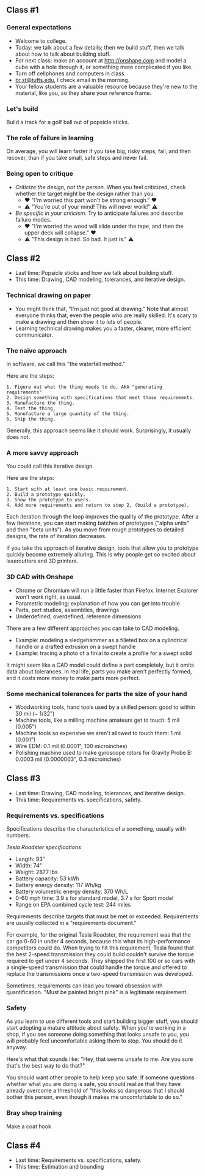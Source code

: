 ## Class #1 ##

### General expectations ###
* Welcome to college.
* Today: we talk about a few details; then we build stuff, then we talk about how to talk about building stuff.
* For next class: make an account at http://onshape.com and model a cube with a hole through it, or something more complicated if you like.
* Turn off cellphones and computers in class.
* br.st@tufts.edu, I check email in the morning.
* Your fellow students are a valuable resource because they're new to the material, like you, so they share your reference frame.

### Let's build ###

Build a track for a golf ball out of popsicle sticks.

### The role of failure in learning ###

On average, you will learn faster if you take big, risky steps, fail, and then recover, than if you take small, safe steps and never fail. 

### Being open to critique ###

* *Criticize the design, not the person.* When you feel criticized, check whether the target might be the design rather than you.
  * :heart: "I'm worried this part won't be strong enough." :heart:
  * :warning: "You're out of your mind! This will never work!" :warning:
* *Be specific in your criticism.* Try to anticipate failures and describe failure modes.
  * :heart: "I'm worried the wood will slide under the tape, and then the upper deck will collapse." :heart:
  * :warning: "This design is bad. So bad. It just is." :warning:

## Class #2 ##

* Last time: Popsicle sticks and how we talk about building stuff.
* This time: Drawing, CAD modeling, tolerances, and iterative design.

### Technical drawing on paper ###

* You might think that, "I'm just not good at drawing." Note that almost everyone thinks that, even the people who are really skilled. It's scary to make a drawing and then show it to lots of people.
* Learning technical drawing makes you a faster, clearer, more efficient communicator. 

### The naive approach ###

In software, we call this "the waterfall method."

Here are the steps:

    1. Figure out what the thing needs to do, AKA "generating requirements"
    2. Design something with specifications that meet those requirements.
    3. Manufacture the thing.
    4. Test the thing.
    5. Manufacture a large quantity of the thing.
    6. Ship the thing.

Generally, this approach seems like it should work. Surprisingly, it usually does not.

### A more savvy approach ###

You could call this iterative design.

Here are the steps:

    1. Start with at least one basic requirement.
    2. Build a prototype quickly.
    3. Show the prototype to users.
    4. Add more requirements and return to step 2, (build a prototype).
    
Each iteration through the loop improves the quality of the prototype. After a few iterations, you can start making batches of prototypes ("alpha units" and then "beta units"). As you move from rough prototypes to detailed designs, the rate of iteration decreases.

If you take the approach of iterative design, tools that allow you to prototype quickly become extremely alluring. This is why people get so excited about lasercutters and 3D printers.

### 3D CAD with Onshape ###

* Chrome or Chromium will run a little faster than Firefox. Internet Explorer won't work right, as usual.
* Parametric modeling; explanation of how you can get into trouble
* Parts, part studios, assemblies, drawings
* Underdefined, overdefined, reference dimensions

There are a few different approaches you can take to CAD modeling.

* Example: modeling a sledgehammer as a filleted box on a cylindrical handle or a drafted extrusion on a swept handle
* Example: tracing a photo of a finial to create a profile for a swept solid

It might seem like a CAD model could define a part completely, but it omits data about tolerances. In real life, parts you make aren't perfectly formed, and it costs more money to make parts more perfect.

### Some mechanical tolerances for parts the size of your hand ###

* Woodworking tools, hand tools used by a skilled person: good to within 30 mil (~ 1/32")
* Machine tools, like a milling machine amateurs get to touch: 5 mil (0.005")
* Machine tools so expensive we aren't allowed to touch them: 1 mil (0.001")
* Wire EDM: 0.1 mil (0.0001", 100 microinches)
* Polishing machine used to make gyroscope rotors for Gravity Probe B: 0.0003 mil (0.0000003", 0.3 microinches)

## Class #3 ##

* Last time: Drawing, CAD modeling, tolerances, and iterative design.
* This time: Requirements vs. specifications, safety.

### Requirements vs. specifications ###

Specifications describe the characteristics of a something, usually with numbers.

*Tesla Roadster specifications*

* Length: 93"
* Width: 74"
* Weight: 2877 lbs
* Battery capacity: 53 kWh
* Battery energy density: 117 Wh/kg
* Battery volumetric energy density: 370 Wh/L
* 0-60 mph time: 3.9 s for standard model, 3.7 s for Sport model
* Range on EPA combined cycle test: 244 miles

Requirements describe targets that must be met or exceeded. Requirements are usually collected in a "requirements document."

For example, for the original Tesla Roadster, the requirement was that the car go 0-60 in under 4 seconds, because this what its high-performance competitors could do. When trying to hit this requirement, Tesla found that the best 2-speed transmission they could build couldn't survive the torque required to get under 4 seconds. They shipped the first 100 or so cars with a single-speed transmission that could handle the torque and offered to replace the transmissions once a two-speed transmission was developed.

Sometimes, requirements can lead you toward obsession with quantification. "Must be painted bright pink" is a legitimate requirement.

### Safety ###

As you learn to use different tools and start building bigger stuff, you should start adopting a mature attitude about safety. When you're working in a shop, if you see someone doing something that looks unsafe to you, you will probably feel uncomfortable asking them to stop. You should do it anyway.

Here's what that sounds like: "Hey, that seems unsafe to me. Are you sure that's the best way to do that?"

You should want other people to help keep you safe. If someone questions whether what you are doing is safe, you should realize that they have already overcome a threshold of "this looks so dangerous that I should bother this person, even though it makes me uncomfortable to do so."

### Bray shop training ###

Make a coat hook

## Class #4 ##

* Last time: Requirements vs. specifications, safety.
* This time: Estimation and bounding
